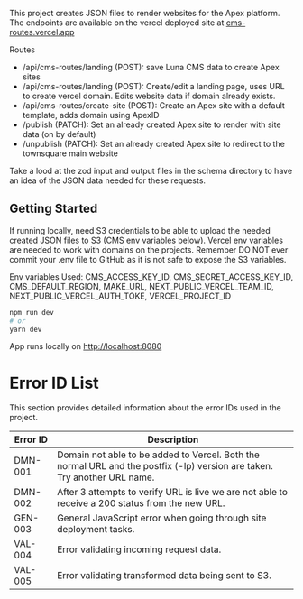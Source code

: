 This project creates JSON files to render websites for the Apex platform. The endpoints are available on the vercel deployed site at [cms-routes.vercel.app](cms-routes.vercel.app)

Routes

-   /api/cms-routes/landing (POST): save Luna CMS data to create Apex sites
-   /api/cms-routes/landing (POST): Create/edit a landing page, uses URL to create vercel domain. Edits website data if domain already exists.
-   /api/cms-routes/create-site (POST): Create an Apex site with a default template, adds domain using ApexID
-   /publish (PATCH): Set an already created Apex site to render with site data (on by default)
-   /unpublish (PATCH): Set an already created Apex site to redirect to the townsquare main website

Take a lood at the zod input and output files in the schema directory to have an idea of the JSON data needed for these requests.

## Getting Started

If running locally, need S3 credentials to be able to upload the needed created JSON files to S3 (CMS env variables below). Vercel env variables are needed to work with domains on the projects. Remember DO NOT ever commit your .env file to GitHub as it is not safe to expose the S3 variables.

Env variables Used: CMS_ACCESS_KEY_ID, CMS_SECRET_ACCESS_KEY_ID, CMS_DEFAULT_REGION, MAKE_URL, NEXT_PUBLIC_VERCEL_TEAM_ID, NEXT_PUBLIC_VERCEL_AUTH_TOKE, VERCEL_PROJECT_ID

```bash
npm run dev
# or
yarn dev
```

App runs locally on [http://localhost:8080](http://localhost:8080)

# Error ID List

This section provides detailed information about the error IDs used in the project.

| Error ID | Description                                                                                                               |
| -------- | ------------------------------------------------------------------------------------------------------------------------- |
| DMN-001  | Domain not able to be added to Vercel. Both the normal URL and the postfix (-lp) version are taken. Try another URL name. |
| DMN-002  | After 3 attempts to verify URL is live we are not able to receive a 200 status from the new URL.                          |
| GEN-003  | General JavaScript error when going through site deployment tasks.                                                        |
| VAL-004  | Error validating incoming request data.                                                                                   |
| VAL-005  | Error validating transformed data being sent to S3.                                                                       |
